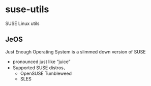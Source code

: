 # suse-utils
SUSE Linux utils

## JeOS
Just Enough Operating System is a slimmed down version of SUSE
- pronounced just like “juice”
- Supported SUSE distros、
  - OpenSUSE Tumbleweed
  - SLES
